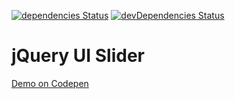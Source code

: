 [![dependencies Status](https://david-dm.org/marcobiedermann/playground/status.svg?path=ui/range/jquery-ui-slider)](https://david-dm.org/marcobiedermann/playground?path=ui/range/jquery-ui-slider) [![devDependencies Status](https://david-dm.org/marcobiedermann/playground/dev-status.svg?path=ui/range/jquery-ui-slider)](https://david-dm.org/marcobiedermann/playground?path=ui/range/jquery-ui-slider&type=dev)

# jQuery UI Slider

[Demo on Codepen](http://codepen.io/marcobiedermann/pen/awMEoq)
